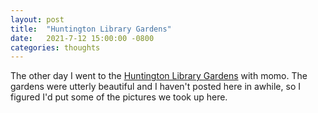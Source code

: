 ```yaml
---
layout: post
title:  "Huntington Library Gardens"
date:   2021-7-12 15:00:00 -0800
categories: thoughts
---
```


The other day I went to the [Huntington Library Gardens](https://www.huntington.org/gardens) with momo. The gardens were utterly beautiful and I haven't posted here in awhile, so I figured I'd put some of the pictures we took up here.